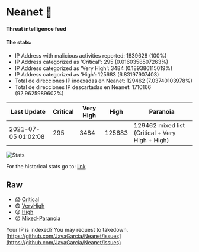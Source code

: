 # Neanet :hocho:
#### Threat intelligence feed
#### The stats:

- IP Address with malicious activities reported: 1839628 (100%)
- IP Address categorized as 'Critical':  295 (0.0160358507263%)
- IP Address categorized as 'Very High':  3484 (0.189386115019%)
- IP Address categorized as 'High':  125683 (6.83197907403)
- Total de direcciones IP indexadas en Neanet:  129462 (7.03740103978%)
- Total de direcciones IP descartadas en Neanet:  1710166 (92.9625989602%)

| Last Update | Critical | Very High | High | Paranoia |
| --- | --- | --- | --- | --- |
| 2021-07-05 01:02:08 | 295 | 3484 | 125683 | 129462 mixed list (Critical + Very High + High)|

![Stats](https://docs.google.com/spreadsheets/d/e/2PACX-1vSnaNMIXVabIpDJjufMlzH7poXnshF3mgd8Is1g9ytUEzVsP5my4Trn8f-xkoLLQ38xpL3HtmUexLo6/pubchart?oid=501124687&format=image)

For the historical stats go to: [link](/stats.csv)
## Raw
- :scream: [Critical](https://raw.githubusercontent.com/JavaGarcia/Neanet/master/blacklists/neanet_critical.txt)
- :fearful: [VeryHigh](https://raw.githubusercontent.com/JavaGarcia/Neanet/master/blacklists/neanet_veryHigh.txtt)
- :frowning: [High](https://raw.githubusercontent.com/JavaGarcia/Neanet/master/blacklists/neanet_high.txt)
- :dizzy_face: [Mixed-Paranoia](https://raw.githubusercontent.com/JavaGarcia/Neanet/master/blacklists/neanet_all.txt)


Your IP is indexed? You may request to takedown. [https://github.com/JavaGarcia/Neanet/issues](https://github.com/JavaGarcia/Neanet/issues)


































































































































































































































































































































































































































































































































































































































































































































































































































































































































































































































































































































































































































































































































































































































































































































































































































































































































































































































































































































































































































































































































































































































































































































































































































































































































































































































































































































































































































































































































































































































































































































































































































































































































































































































































































































































































































































































































































































































































































































































































































































































































































































































































































































































































































































































































































































































































































































































































































































































































































































































































































































































































































































































































































































































































































































































































































































































































































































































































































































































































































































































































































































































































































































































































































































































































































































































































































































































































































































































































































































































































































































































































































































































































































































































































































































































































